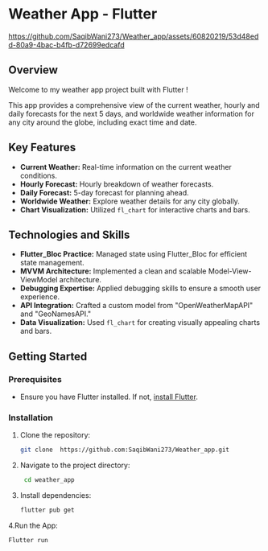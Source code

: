 # Weather App - Flutter

https://github.com/SaqibWani273/Weather_app/assets/60820219/53d48edd-80a9-4bac-b4fb-d72699edcafd

## Overview

Welcome to my weather app project built with Flutter !

This app provides a comprehensive view of the current weather, hourly and daily forecasts for the next 5 days, and worldwide weather information for any city around the globe, including exact time and date.

## Key Features

- **Current Weather:** Real-time information on the current weather conditions.
- **Hourly Forecast:** Hourly breakdown of weather forecasts.
- **Daily Forecast:** 5-day forecast for planning ahead.
- **Worldwide Weather:** Explore weather details for any city globally.
- **Chart Visualization:** Utilized `fl_chart` for interactive charts and bars.

## Technologies and Skills

- **Flutter_Bloc Practice:** Managed state using Flutter_Bloc for efficient state management.
- **MVVM Architecture:** Implemented a clean and scalable Model-View-ViewModel architecture.
- **Debugging Expertise:** Applied debugging skills to ensure a smooth user experience.
- **API Integration:** Crafted a custom model from "OpenWeatherMapAPI" and "GeoNamesAPI."
- **Data Visualization:** Used `fl_chart` for creating visually appealing charts and bars.

## Getting Started

### Prerequisites

- Ensure you have Flutter installed. If not, [install Flutter](https://flutter.dev/docs/get-started/install).

### Installation

1. Clone the repository:

   ```bash
   git clone  https://github.com:SaqibWani273/Weather_app.git
2. Navigate to the project directory:

   ```bash
    cd weather_app
3. Install dependencies:

   ```bash
   flutter pub get
4.Run the App:

   ```bash
   Flutter run

